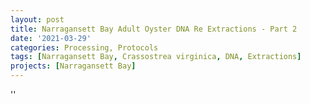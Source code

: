 ```yaml
---
layout: post
title: Narragansett Bay Adult Oyster DNA Re Extractions - Part 2
date: '2021-03-29'
categories: Processing, Protocols
tags: [Narragansett Bay, Crassostrea virginica, DNA, Extractions]
projects: [Narragansett Bay]
---
```



''



